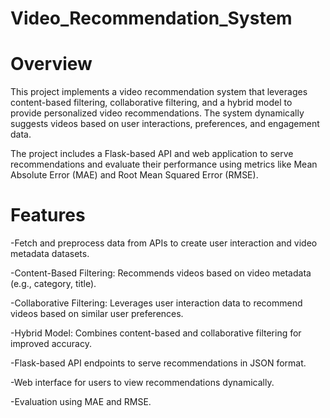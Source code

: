 # Video_Recommendation_System

# Overview

This project implements a video recommendation system that leverages content-based filtering, collaborative filtering, and a hybrid model to provide personalized video recommendations. The system dynamically suggests videos based on user interactions, preferences, and engagement data.

The project includes a Flask-based API and web application to serve recommendations and evaluate their performance using metrics like Mean Absolute Error (MAE) and Root Mean Squared Error (RMSE).

# Features

 -Fetch and preprocess data from APIs to create user interaction and video metadata datasets.
 
 -Content-Based Filtering: Recommends videos based on video metadata (e.g., category, title).
 
 -Collaborative Filtering: Leverages user interaction data to recommend videos based on similar user preferences.
 
 -Hybrid Model: Combines content-based and collaborative filtering for improved accuracy.
 
 -Flask-based API endpoints to serve recommendations in JSON format.
 
 -Web interface for users to view recommendations dynamically.
 
 -Evaluation using MAE and RMSE.

